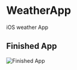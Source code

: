# WeatherApp
iOS weather App
## Finished App
![Finished App](https://github.com/londonappbrewery/Images/blob/master/Clima.gif)
